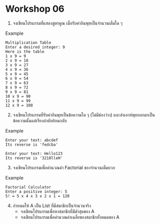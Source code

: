 # Workshop 06

1. จงเขียนโปรแกรมที่แสดงสูตรคูณ เมื่อรับค่าอินพุทเป็นจำนวนเต็มใด ๆ 

Example
```
Multiplication Table
Enter a desired integer: 9
Here is the table
1 x 9 = 9
2 x 9 = 18
3 x 9 = 27
4 x 9 = 36
5 x 9 = 45
6 x 9 = 54
7 x 9 = 63
8 x 9 = 72
9 x 9 = 81
10 x 9 = 90
11 x 9 = 99
12 x 9 = 108
```

2. จงเขียนโปรแกรมที่รับค่าอินพุทเป็นข้อความใด ๆ (ไม่มีช่องว่าง) และส่งเอาท์พุทออกมาเป็นข้อความนั้นแต่เรียงลำดับย้อนกลับ

Example
```
Enter your text: abcdef
Its reverse is 'fedcba'
```
```
Enter your text: Hello123
Its reverse is '3210lleH'
```


3. จงเขียนโปรแกรมเพื่อคำนวณค่า Factorial ของจำนวนเต็มบวก

Example
```
Factorial Calculator
Enter a positive integer: 5
5! = 5 x 4 x 3 x 2 x 1 = 120
```

4. กำหนดให้ A เป็น List ที่มีสมาชิกเป็นจำนวนจริง
	- จงเขียนโปรแกรมเพื่อหาสมาชิกที่มีต่ำสุดของ A
	- จงเขียนโปรแกรมเพื่อคำนวณค่าเฉลี่ยของสมาชิกทั้งหมดของ A

